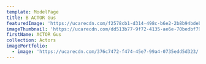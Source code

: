 ```yaml
---
template: ModelPage
title: B ACTOR Gus
featuredImage: 'https://ucarecdn.com/f2578cb1-d314-498c-b6e2-2b8b94bdeb41/'
imageThumbnail: 'https://ucarecdn.com/dd513b77-9f72-4135-ae6e-70bedbf7961f/'
firstName: ACTOR Gus
collection: Actors
imagePortfolio:
  - image: 'https://ucarecdn.com/376c7472-f474-45e7-99a4-0735edd5d323/'
---
```


